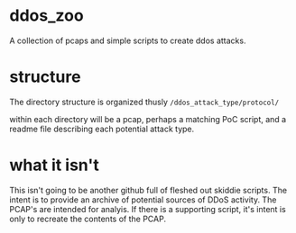 # ddos_zoo
A collection of pcaps and simple scripts to create ddos attacks.

# structure
The directory structure is organized thusly `/ddos_attack_type/protocol/`

within each directory will be a pcap, perhaps a matching PoC script, and a readme file describing each potential attack type.

# what it isn't
This isn't going to be another github full of fleshed out skiddie scripts. The intent is to provide an archive of potential sources of DDoS activity. The PCAP's are intended for analyis. If there is a supporting script, it's intent is only to recreate the contents of the PCAP.
